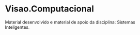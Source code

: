 # Visao.Computacional
Material desenvolvido e material de apoio da disciplina: Sistemas Inteligentes.
